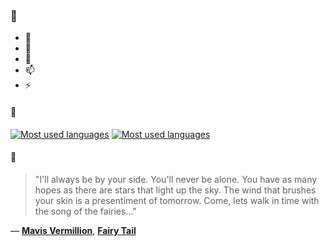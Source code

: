 ### 👋

- 🔭
- 🌱
- 💬
- 📫
- ⚡

#### 🧏

[![Most used languages](https://github-readme-stats-aynah.vercel.app/api/top-langs/?username=aynh&theme=solarized-dark&langs_count=6&layout=compact&hide_title=true)](https://github.com/anuraghazra/github-readme-stats#gh-dark-mode-only)
[![Most used languages](https://github-readme-stats-aynah.vercel.app/api/top-langs/?username=aynh&theme=solarized-light&langs_count=6&layout=compact&hide_title=true)](https://github.com/anuraghazra/github-readme-stats#gh-light-mode-only)

#### 💬

> "I'll always be by your side. You'll never be alone. You have as many hopes as there are stars that light up the sky. The wind that brushes your skin is a presentiment of tomorrow. Come, lets walk in time with the song of the fairies..."

&mdash; [**Mavis Vermillion**](https://myanimelist.net/character.php?q=Mavis%20Vermillion&cat=character), [**Fairy Tail**](https://myanimelist.net/search/all?q=Fairy%20Tail&cat=all)
